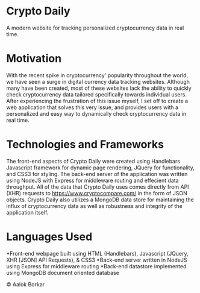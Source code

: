 # Crypto Daily
A modern website for tracking personalized cryptocurrency data in real time.

# Motivation
With the recent spike in cryptocurrency' popularity throughout the world, we have seen a surge in digital currency data tracking websites. Although many have been created, most of these websites lack the ability to quickly check cryptocurrency data tailored specifically towards individual users. After experiencing the frustration of this issue myself, I set off to create a web application that solves this very issue, and provides users with a personalized and easy way to dynamically check cryptocurrency data in real time.

# Technologies and Frameworks
The front-end aspects of Crypto Daily were created using Handlebars Javascript framework for dynamic page rendering, JQuery for functionality, and CSS3 for styling. The back-end server of the application was written using NodeJS with Express for middleware routing and effecient data throughput. All of the data that Crypto Daily uses comes directly from API (XHR) requests to https://www.cryptocompare.com/ in the form of JSON objects. Crypto Daily also utilizes a MongoDB data store for maintaining the influx of cryptocurrency data as well as robustness and integrity of the application itself.

# Languages Used
*Front-end webpage built using HTML (Handlebars), Javascript (JQuery, XHR [JSON] API Requests), & CSS3
*Back-end server written in NodeJS using Express for middleware routing
*Back-end datastore implemented using MongoDB document oriented database

© Aalok Borkar
